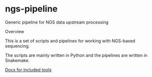 # ngs-pipeline

Generic pipeline for NGS data upstream processing

Overview

This is a set of scripts and pipelines for working with NGS-based sequencing.

The scripts are mainly written in Python and the pipelines are written in Snakemake.


[Docs for included tools](docs/tools.rst)

